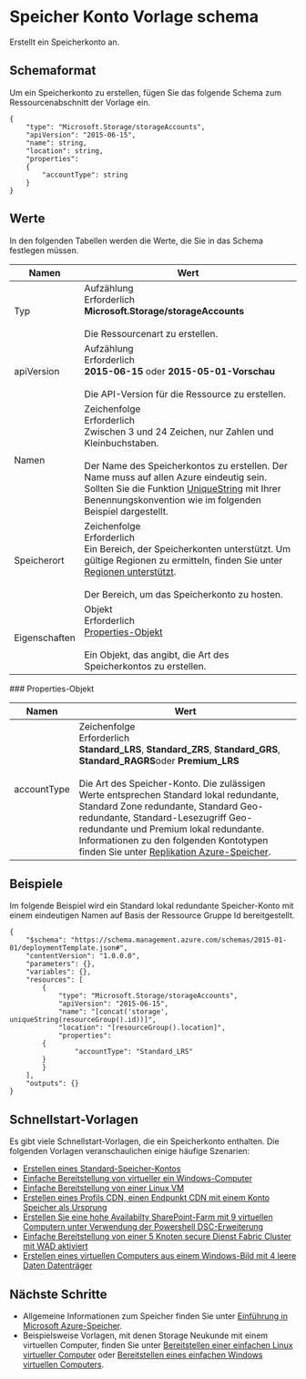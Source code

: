 <properties
   pageTitle="Ressourcenmanager Vorlage für Speicher | Microsoft Azure"
   description="Zeigt das Schema Ressourcenmanager für die Bereitstellung von Speicherkonten über eine Vorlage."
   services="azure-resource-manager,storage"
   documentationCenter="na"
   authors="tfitzmac"
   manager="timlt"
   editor=""/>

<tags
   ms.service="azure-resource-manager"
   ms.devlang="na"
   ms.topic="article"
   ms.tgt_pltfrm="na"
   ms.workload="na"
   ms.date="04/05/2016"
   ms.author="tomfitz"/>

# <a name="storage-account-template-schema"></a>Speicher Konto Vorlage schema

Erstellt ein Speicherkonto an.

## <a name="schema-format"></a>Schemaformat

Um ein Speicherkonto zu erstellen, fügen Sie das folgende Schema zum Ressourcenabschnitt der Vorlage ein.

    {
        "type": "Microsoft.Storage/storageAccounts",
        "apiVersion": "2015-06-15",
        "name": string,
        "location": string,
        "properties": 
        {
            "accountType": string
        }
    }

## <a name="values"></a>Werte

In den folgenden Tabellen werden die Werte, die Sie in das Schema festlegen müssen.

| Namen | Wert |
| ---- | ---- |
| Typ | Aufzählung<br />Erforderlich<br />**Microsoft.Storage/storageAccounts**<br /><br />Die Ressourcenart zu erstellen. |
| apiVersion | Aufzählung<br />Erforderlich<br />**2015-06-15** oder **2015-05-01-Vorschau**<br /><br />Die API-Version für die Ressource zu erstellen. | 
| Namen | Zeichenfolge<br />Erforderlich<br />Zwischen 3 und 24 Zeichen, nur Zahlen und Kleinbuchstaben.<br /><br />Der Name des Speicherkontos zu erstellen. Der Name muss auf allen Azure eindeutig sein. Sollten Sie die Funktion [UniqueString](resource-group-template-functions.md#uniquestring) mit Ihrer Benennungskonvention wie im folgenden Beispiel dargestellt. |
| Speicherort | Zeichenfolge<br />Erforderlich<br />Ein Bereich, der Speicherkonten unterstützt. Um gültige Regionen zu ermitteln, finden Sie unter [Regionen unterstützt](resource-manager-supported-services.md#supported-regions).<br /><br />Der Bereich, um das Speicherkonto zu hosten. |
| Eigenschaften | Objekt<br />Erforderlich<br />[Properties-Objekt](#properties)<br /><br />Ein Objekt, das angibt, die Art des Speicherkontos zu erstellen. |

<a id="properties" />
### <a name="properties-object"></a>Properties-Objekt

| Namen | Wert |
| ---- | ---- | 
| accountType | Zeichenfolge<br />Erforderlich<br />**Standard_LRS**, **Standard_ZRS**, **Standard_GRS**, **Standard_RAGRS**oder **Premium_LRS**<br /><br />Die Art des Speicher-Konto. Die zulässigen Werte entsprechen Standard lokal redundante, Standard Zone redundante, Standard Geo-redundante, Standard-Lesezugriff Geo-redundante und Premium lokal redundante. Informationen zu den folgenden Kontotypen finden Sie unter [Replikation Azure-Speicher](./storage/storage-redundancy.md ). |

    
## <a name="examples"></a>Beispiele

Im folgende Beispiel wird ein Standard lokal redundante Speicher-Konto mit einem eindeutigen Namen auf Basis der Ressource Gruppe Id bereitgestellt.

    {
        "$schema": "https://schema.management.azure.com/schemas/2015-01-01/deploymentTemplate.json#",
        "contentVersion": "1.0.0.0",
        "parameters": {},
        "variables": {},
        "resources": [
            {
                "type": "Microsoft.Storage/storageAccounts",
                "apiVersion": "2015-06-15",
                "name": "[concat('storage', uniqueString(resourceGroup().id))]",
                "location": "[resourceGroup().location]",
                "properties": 
            {
                    "accountType": "Standard_LRS"
            }
            }
        ],
        "outputs": {}
    }

## <a name="quickstart-templates"></a>Schnellstart-Vorlagen

Es gibt viele Schnellstart-Vorlagen, die ein Speicherkonto enthalten. Die folgenden Vorlagen veranschaulichen einige häufige Szenarien:

- [Erstellen eines Standard-Speicher-Kontos](https://azure.microsoft.com/documentation/templates/101-storage-account-create)
- [Einfache Bereitstellung von virtueller ein Windows-Computer](https://azure.microsoft.com/documentation/templates/101-vm-simple-windows)
- [Einfache Bereitstellung von einer Linux VM](https://azure.microsoft.com/documentation/templates/101-vm-simple-linux)
- [Erstellen eines Profils CDN, einen Endpunkt CDN mit einem Konto Speicher als Ursprung](https://azure.microsoft.com/documentation/templates/201-cdn-with-storage-account)
- [Erstellen Sie eine hohe Availabilty SharePoint-Farm mit 9 virtuellen Computern unter Verwendung der Powershell DSC-Erweiterung](https://azure.microsoft.com/documentation/templates/sharepoint-server-farm-ha)
- [Einfache Bereitstellung von einer 5 Knoten secure Dienst Fabric Cluster mit WAD aktiviert](https://azure.microsoft.com/documentation/templates/service-fabric-secure-cluster-5-node-1-nodetype-wad)
- [Erstellen eines virtuellen Computers aus einem Windows-Bild mit 4 leere Daten Datenträger](https://azure.microsoft.com/documentation/templates/101-vm-multiple-data-disk)


## <a name="next-steps"></a>Nächste Schritte

- Allgemeine Informationen zum Speicher finden Sie unter [Einführung in Microsoft Azure-Speicher](./storage/storage-introduction.md).
- Beispielsweise Vorlagen, mit denen Storage Neukunde mit einem virtuellen Computer, finden Sie unter [Bereitstellen einer einfachen Linux virtueller Computer](https://azure.microsoft.com/documentation/templates/101-simple-linux-vm/) oder [Bereitstellen eines einfachen Windows virtuellen Computers](https://azure.microsoft.com/documentation/templates/101-simple-windows-vm/).
